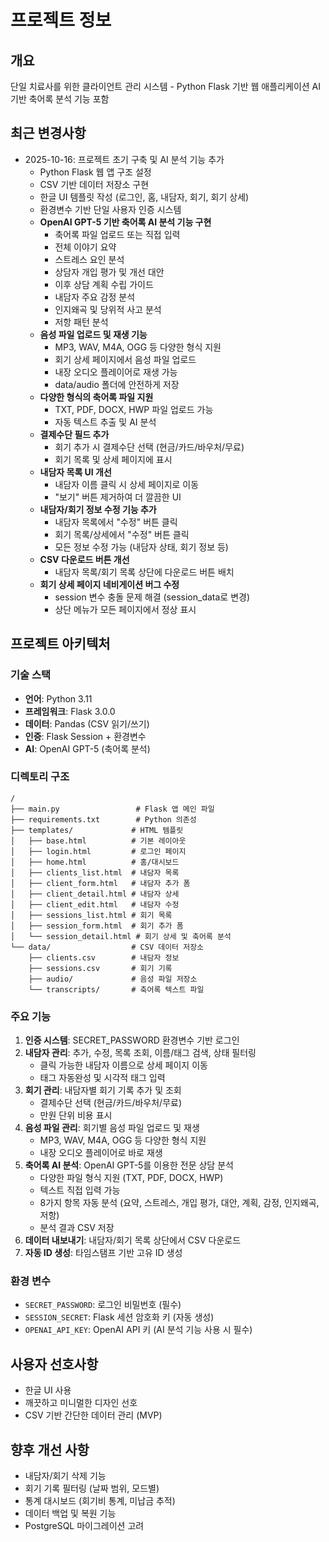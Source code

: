 # 프로젝트 정보

## 개요
단일 치료사를 위한 클라이언트 관리 시스템 - Python Flask 기반 웹 애플리케이션
AI 기반 축어록 분석 기능 포함

## 최근 변경사항
- 2025-10-16: 프로젝트 초기 구축 및 AI 분석 기능 추가
  - Python Flask 웹 앱 구조 설정
  - CSV 기반 데이터 저장소 구현
  - 한글 UI 템플릿 작성 (로그인, 홈, 내담자, 회기, 회기 상세)
  - 환경변수 기반 단일 사용자 인증 시스템
  - **OpenAI GPT-5 기반 축어록 AI 분석 기능 구현**
    - 축어록 파일 업로드 또는 직접 입력
    - 전체 이야기 요약
    - 스트레스 요인 분석
    - 상담자 개입 평가 및 개선 대안
    - 이후 상담 계획 수립 가이드
    - 내담자 주요 감정 분석
    - 인지왜곡 및 당위적 사고 분석
    - 저항 패턴 분석
  - **음성 파일 업로드 및 재생 기능**
    - MP3, WAV, M4A, OGG 등 다양한 형식 지원
    - 회기 상세 페이지에서 음성 파일 업로드
    - 내장 오디오 플레이어로 재생 가능
    - data/audio 폴더에 안전하게 저장
  - **다양한 형식의 축어록 파일 지원**
    - TXT, PDF, DOCX, HWP 파일 업로드 가능
    - 자동 텍스트 추출 및 AI 분석
  - **결제수단 필드 추가**
    - 회기 추가 시 결제수단 선택 (현금/카드/바우처/무료)
    - 회기 목록 및 상세 페이지에 표시
  - **내담자 목록 UI 개선**
    - 내담자 이름 클릭 시 상세 페이지로 이동
    - "보기" 버튼 제거하여 더 깔끔한 UI
  - **내담자/회기 정보 수정 기능 추가**
    - 내담자 목록에서 "수정" 버튼 클릭
    - 회기 목록/상세에서 "수정" 버튼 클릭
    - 모든 정보 수정 가능 (내담자 상태, 회기 정보 등)
  - **CSV 다운로드 버튼 개선**
    - 내담자 목록/회기 목록 상단에 다운로드 버튼 배치
  - **회기 상세 페이지 네비게이션 버그 수정**
    - session 변수 충돌 문제 해결 (session_data로 변경)
    - 상단 메뉴가 모든 페이지에서 정상 표시

## 프로젝트 아키텍처

### 기술 스택
- **언어**: Python 3.11
- **프레임워크**: Flask 3.0.0
- **데이터**: Pandas (CSV 읽기/쓰기)
- **인증**: Flask Session + 환경변수
- **AI**: OpenAI GPT-5 (축어록 분석)

### 디렉토리 구조
```
/
├── main.py                 # Flask 앱 메인 파일
├── requirements.txt        # Python 의존성
├── templates/             # HTML 템플릿
│   ├── base.html          # 기본 레이아웃
│   ├── login.html         # 로그인 페이지
│   ├── home.html          # 홈/대시보드
│   ├── clients_list.html  # 내담자 목록
│   ├── client_form.html   # 내담자 추가 폼
│   ├── client_detail.html # 내담자 상세
│   ├── client_edit.html   # 내담자 수정
│   ├── sessions_list.html # 회기 목록
│   ├── session_form.html  # 회기 추가 폼
│   └── session_detail.html # 회기 상세 및 축어록 분석
└── data/                  # CSV 데이터 저장소
    ├── clients.csv        # 내담자 정보
    ├── sessions.csv       # 회기 기록
    ├── audio/             # 음성 파일 저장소
    └── transcripts/       # 축어록 텍스트 파일
```

### 주요 기능
1. **인증 시스템**: SECRET_PASSWORD 환경변수 기반 로그인
2. **내담자 관리**: 추가, 수정, 목록 조회, 이름/태그 검색, 상태 필터링
   - 클릭 가능한 내담자 이름으로 상세 페이지 이동
   - 태그 자동완성 및 시각적 태그 입력
3. **회기 관리**: 내담자별 회기 기록 추가 및 조회
   - 결제수단 선택 (현금/카드/바우처/무료)
   - 만원 단위 비용 표시
4. **음성 파일 관리**: 회기별 음성 파일 업로드 및 재생
   - MP3, WAV, M4A, OGG 등 다양한 형식 지원
   - 내장 오디오 플레이어로 바로 재생
5. **축어록 AI 분석**: OpenAI GPT-5를 이용한 전문 상담 분석
   - 다양한 파일 형식 지원 (TXT, PDF, DOCX, HWP)
   - 텍스트 직접 입력 가능
   - 8가지 항목 자동 분석 (요약, 스트레스, 개입 평가, 대안, 계획, 감정, 인지왜곡, 저항)
   - 분석 결과 CSV 저장
6. **데이터 내보내기**: 내담자/회기 목록 상단에서 CSV 다운로드
7. **자동 ID 생성**: 타임스탬프 기반 고유 ID 생성

### 환경 변수
- `SECRET_PASSWORD`: 로그인 비밀번호 (필수)
- `SESSION_SECRET`: Flask 세션 암호화 키 (자동 생성)
- `OPENAI_API_KEY`: OpenAI API 키 (AI 분석 기능 사용 시 필수)

## 사용자 선호사항
- 한글 UI 사용
- 깨끗하고 미니멀한 디자인 선호
- CSV 기반 간단한 데이터 관리 (MVP)

## 향후 개선 사항
- 내담자/회기 삭제 기능
- 회기 기록 필터링 (날짜 범위, 모드별)
- 통계 대시보드 (회기비 통계, 미납금 추적)
- 데이터 백업 및 복원 기능
- PostgreSQL 마이그레이션 고려
